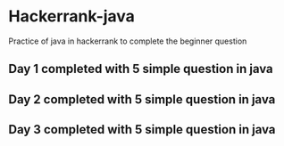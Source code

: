 # Hackerrank-java
Practice of java in hackerrank to complete the beginner question
## Day 1 completed with 5 simple question in java
## Day 2 completed with 5 simple question in java
## Day 3 completed with 5 simple question in java
